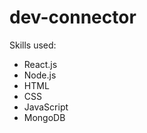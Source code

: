 # dev-connector

Skills used: 
  - React.js
  - Node.js
  - HTML
  - CSS
  - JavaScript
  - MongoDB
